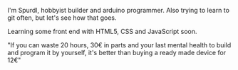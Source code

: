 I'm Spurdl, hobbyist builder and arduino programmer. Also trying to learn to git often, but let's see how that goes.

Learning some front end with HTML5, CSS and JavaScript soon.

"If you can waste 20 hours, 30€ in parts and your last mental health to build and program it by yourself, it's better than buying a ready made device for 12€"
<!---
Spurdl/Spurdl is a ✨ special ✨ repository because its `README.md` (this file) appears on your GitHub profile.
You can click the Preview link to take a look at your changes.
--->
